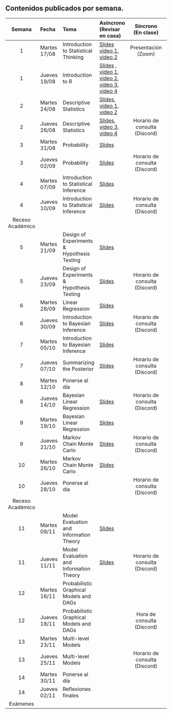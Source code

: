 ## Contenidos publicados por semana.

Semana | Fecha | Tema | Asíncrono (Revisar en casa) | Síncrono (En clase) | Evaluacion 
:------------: | :------------- | :------------- | :------------- | :-------------: | :-------------: 
1 | Martes 17/08 | Introduction to Statistical Thinking | [Slides](https://github.com/dccuchile/CC6104/raw/master/slides/ST-intro.pdf) [video 1](https://youtu.be/X4SqJu6lExM), [video 2](https://youtu.be/YbiQU5TTBX4) |Presentación (Zoom)|
1 | Jueves 19/08 | Introduction to R | [Slides](https://github.com/dccuchile/CC6104/raw/master/slides/ST-R.pdf) , [video 1](https://youtu.be/MbeLD3hWWVo), [video 2](https://youtu.be/9W_eWCy86F4),  [video 3](https://youtu.be/QvFXSw2-1r4), [video 4](https://youtu.be/y4JY7klrbfQ) |  |
2 | Martes 24/08 | Descriptive Statistics | [Slides](https://github.com/dccuchile/CC6104/raw/master/slides/ST-explore.pdf), [video 1](https://youtu.be/MbeLD3hWWVo), [video 2](https://youtu.be/9W_eWCy86F4) |  |
2 | Jueves 26/08 | Descriptive Statistics | [Slides](https://github.com/dccuchile/CC6104/raw/master/slides/ST-explore.pdf), [video 3](https://youtu.be/QvFXSw2-1r4), [video 4](https://youtu.be/y4JY7klrbfQ) | Horario de consulta (Discord) |
3 | Martes 31/08 | Probability | [Slides](https://github.com/dccuchile/CC6104/raw/master/slides/ST-prob.pdf) | |Tarea 1
3 | Jueves 02/09 | Probability | [Slides](https://github.com/dccuchile/CC6104/raw/master/slides/ST-prob.pdf) | Horario de consulta (Discord) |
4 | Martes 07/09 | Introduction to Statistical Inference | [Slides](https://github.com/dccuchile/CC6104/raw/master/slides/ST-inference.pdf) | |
4 | Jueves 10/09 | Introduction to Statistical Inference | [Slides](https://github.com/dccuchile/CC6104/raw/master/slides/ST-inference.pdf) | Horario de consulta (Discord) |
Receso Académico | | | | |
5 | Martes 21/09 | Design of Experiments & Hypothesis Testing | [Slides](https://github.com/dccuchile/CC6104/raw/master/slides/ST-hypothesis.pdf) | |Tarea 2
5 | Jueves 23/09 | Design of Experiments & Hypothesis Testing | [Slides](https://github.com/dccuchile/CC6104/raw/master/slides/ST-hypothesis.pdf) | Horario de consulta (Discord) |
6 | Martes 28/09 | Linear Regression | [Slides](https://github.com/dccuchile/CC6104/raw/master/slides/ST-regression.pdf) | |
6 | Jueves 30/09 | Introduction to Bayesian Inference | [Slides](https://github.com/dccuchile/CC6104/raw/master/slides/ST-bayesian.pdf) | Horario de consulta (Discord) |
7 | Martes 05/10 | Introduction to Bayesian Inference | [Slides](https://github.com/dccuchile/CC6104/raw/master/slides/ST-bayesian.pdff) |   |
7 | Jueves 07/10 | Summarizing the Posterior | [Slides](https://github.com/dccuchile/CC6104/raw/master/slides/ST-posterior.pdf) | Horario de consulta (Discord) |
8 | Martes 12/10 | Ponerse al día |  | |Tarea 3
8 | Jueves 14/10 | Bayesian Linear Regression | [Slides](https://github.com/dccuchile/CC6104/raw/master/slides/ST-bayes_lin.pdf) | Horario de consulta (Discord) |
9 | Martes 19/10 | Bayesian Linear Regression | [Slides](https://github.com/dccuchile/CC6104/raw/master/slides/ST-bayes_lin.pdf) | |
9 | Jueves 21/10 | Markov Chain Monte Carlo | [Slides](https://github.com/dccuchile/CC6104/raw/master/slides/ST-MCMC.pdf) | Horario de consulta (Discord) |
10 | Martes 26/10 | Markov Chain Monte Carlo | [Slides](https://github.com/dccuchile/CC6104/raw/master/slides/ST-MCMC.pdf) | |
10 | Jueves 28/10 | Ponerse al día |  | Horario de consulta (Discord) |
Receso Académico | | | | |
11 | Martes 09/11 | Model Evaluation and Information Theory | [Slides](https://github.com/dccuchile/CC6104/raw/master/slides/ST-eval.pdf) | |Tarea 4
11 | Jueves 11/11 | Model Evaluation and Information Theory | [Slides](https://github.com/dccuchile/CC6104/raw/master/slides/ST-eval.pdf) | Horario de consulta (Discord) |
12 | Martes 16/11 | Probabilistic Graphical Models and DAGs |  | |
12 | Jueves 18/11 | Probabilistic Graphical Models and DAGs |  | Hora de consulta (Discord) |
13 | Martes 23/11 | Multi-level Models |  | | Tarea 5
13 | Jueves 25/11 | Multi-level Models |  | Horario de consulta (Discord) |
14 | Martes 30/11 | Ponerse al día |  | |
14 | Jueves 02/11 | Reflexiones finales | |  |
Exámenes | | | | |

